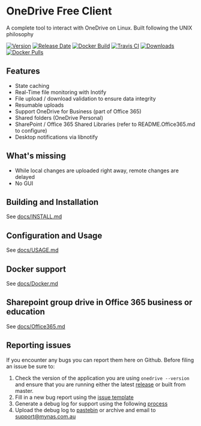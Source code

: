 # OneDrive Free Client
A complete tool to interact with OneDrive on Linux. Built following the UNIX philosophy

[![Version](https://img.shields.io/github/v/release/abraunegg/onedrive)](https://img.shields.io/github/v/release/abraunegg/onedrive)
[![Release Date](https://img.shields.io/github/release-date/abraunegg/onedrive)](https://img.shields.io/github/release-date/abraunegg/onedrive)
[![Docker Build](https://img.shields.io/docker/automated/driveone/onedrive)](https://img.shields.io/docker/automated/driveone/onedrive)
[![Travis CI](https://img.shields.io/travis/com/abraunegg/onedrive)](https://img.shields.io/travis/com/abraunegg/onedrive)
[![Downloads](https://img.shields.io/github/downloads/abraunegg/onedrive/total)](https://img.shields.io/github/downloads/abraunegg/onedrive/total)
[![Docker Pulls](https://img.shields.io/docker/pulls/driveone/onedrive)](https://img.shields.io/docker/pulls/driveone/onedrive)

## Features
*   State caching
*   Real-Time file monitoring with Inotify
*   File upload / download validation to ensure data integrity
*   Resumable uploads
*   Support OneDrive for Business (part of Office 365)
*   Shared folders (OneDrive Personal)
*   SharePoint / Office 365 Shared Libraries (refer to README.Office365.md to configure)
*   Desktop notifications via libnotify

## What's missing
*   While local changes are uploaded right away, remote changes are delayed
*   No GUI

## Building and Installation
See [docs/INSTALL.md](docs/INSTALL.md)

## Configuration and Usage
See [docs/USAGE.md](docs/USAGE.md)

## Docker support
See [docs/Docker.md](docs/Docker.md)

## Sharepoint group drive in Office 365 business or education
See [docs/Office365.md](docs/Office365.md)

## Reporting issues
If you encounter any bugs you can report them here on Github. Before filing an issue be sure to:

1.  Check the version of the application you are using `onedrive --version` and ensure that you are running either the latest [release](https://github.com/abraunegg/onedrive/releases) or built from master.
2.  Fill in a new bug report using the [issue template](https://github.com/abraunegg/onedrive/issues/new?template=bug_report.md)
3.  Generate a debug log for support using the following [process](https://github.com/abraunegg/onedrive/wiki/Generate-debug-log-for-support)
4.  Upload the debug log to [pastebin](https://pastebin.com/) or archive and email to support@mynas.com.au

